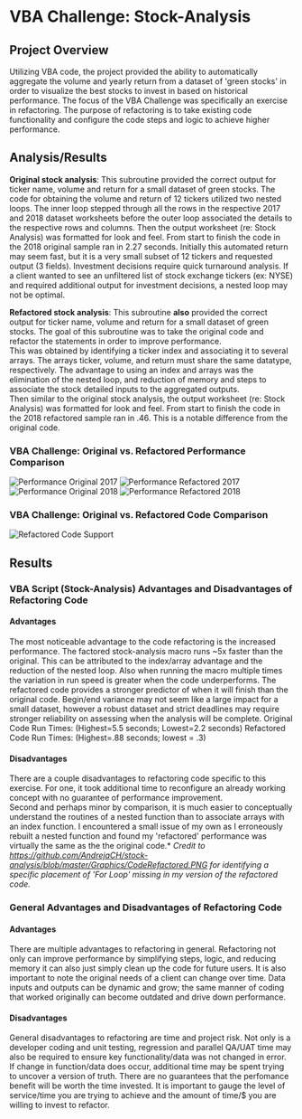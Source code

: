 # **VBA Challenge: Stock-Analysis**

## Project Overview
Utilizing VBA code, the project provided the ability to automatically aggregate the volume and yearly return from a dataset of 'green stocks' in order to visualize the best stocks to invest in based on historical performance. 
The focus of the VBA Challenge was specifically an exercise in refactoring. The purpose of refactoring is to take existing code functionality and configure the code steps and logic to achieve higher performance. 
 
## **Analysis/Results**

**Original stock analysis**: 
This subroutine provided the correct output for ticker name, volume and return for a small dataset of green stocks. The code for obtaining the volume and return of 12 tickers utilized two nested loops. 
The inner loop stepped through all the rows in the respective 2017 and 2018 dataset worksheets before the outer loop associated the details to the respective rows and columns. Then the output worksheet (re: Stock Analysis) was formatted for look and feel. 
From start to finish the code in the 2018 original sample ran in 2.27 seconds. Initially this automated return may seem fast, but it is a very small subset of 12 tickers and requested output (3 fields). 
Investment decisions require quick turnaround analysis. If a client wanted to see an unfiltered list of stock exchange tickers (ex: NYSE) and required additional output for investment decisions, a nested loop may not be optimal. 

**Refactored stock analysis**: 
This subroutine **also** provided the correct output for ticker name, volume and return for a small dataset of green stocks. The goal of this subroutine was to take the original code and refactor the statements in order to improve performance.  
This was obtained by identifying a ticker index and associating it to several arrays. The arrays ticker, volume, and return must share the same datatype, respectively. The advantage to using an index and arrays was the elimination of the nested loop, and reduction of memory and steps to associate the stock detailed inputs to the aggregated outputs.   
Then similar to the original stock analysis, the output worksheet (re: Stock Analysis) was formatted for look and feel. 
From start to finish the code in the 2018 refactored sample ran in .46. This is a notable difference from the original code. 


### VBA Challenge: Original vs. Refactored Performance Comparison
![Performance Original 2017](https://github.com/ljlodl5/Stock-Analysis/blob/main/Resources/Original%20Analysis%202017.png)
![Performance Refactored 2017](https://github.com/ljlodl5/Stock-Analysis/blob/main/Resources/Refactored%20Analysis%202017.png)
![Performance Original 2018](https://github.com/ljlodl5/Stock-Analysis/blob/main/Resources/Original%20Analysis%202018.png)
![Performance Refactored 2018](https://github.com/ljlodl5/Stock-Analysis/blob/main/Resources/Refactored%20Analysis%202018.png)

### VBA Challenge: Original vs. Refactored Code Comparison 
![Refactored Code Support](https://github.com/ljlodl5/Stock-Analysis/blob/main/Resources/VBA%20Challenge%20Code%20Comparison.png)

## **Results**
### **VBA Script (Stock-Analysis) Advantages and Disadvantages of Refactoring Code**
#### Advantages
The most noticeable advantage to the code refactoring is the increased performance. The factored stock-analysis macro runs ~5x faster than the original. This can be attributed to the index/array advantage and the reduction of the nested loop. 
Also when running the macro multiple times the variation in run speed is greater when the code underperforms. The refactored code provides a stronger predictor of when it will finish than the original code. 
Begin/end variance may not seem like a large impact for a small dataset, however a robust dataset and strict deadlines may require stronger reliability on assessing when the analysis will be complete. 
Original Code Run Times:   (Highest=5.5 seconds; Lowest=2.2 seconds)
Refactored Code Run Times: (Highest=.88 seconds; lowest = .3) 

#### Disadvantages
There are a couple disadvantages to refactoring code specific to this exercise. For one, it took additional time to reconfigure an already working concept with no guarantee of performance improvement.     
Second and perhaps minor by comparison, it is much easier to conceptually understand the routines of a nested function than to associate arrays with an index function. 
I encountered a small issue of my own as I erroneously rebuilt a nested function and found my 'refactored' performance was virtually the same as the the original code.*
*Credit to https://github.com/AndrejaCH/stock-analysis/blob/master/Graphics/CodeRefactored.PNG for identifying a specific placement of 'For Loop' missing in my version of the refactored code.*
    


### **General Advantages and Disadvantages of Refactoring Code**
#### Advantages 
There are multiple advantages to refactoring in general. Refactoring not only can improve performance by simplifying steps, logic, and reducing memory it can also just simply clean up the code for future users. 
It is also important to note the original needs of a client can change over time. Data inputs and outputs can be dynamic and grow; the same manner of coding that worked originally can become outdated and drive down performance. 
#### Disadvantages
General disadvantages to refactoring are time and project risk. Not only is a developer coding and unit testing, regression and parallel QA/UAT time may also be required to ensure key functionality/data was not changed in error. 
If change in function/data does occur, additional time may be spent trying to uncover a version of truth. 
There are no guarantees that the perfomance benefit will be worth the time invested. It is important to gauge the level of service/time you are trying to achieve and the amount of time/$ you are willing to invest to refactor. 




